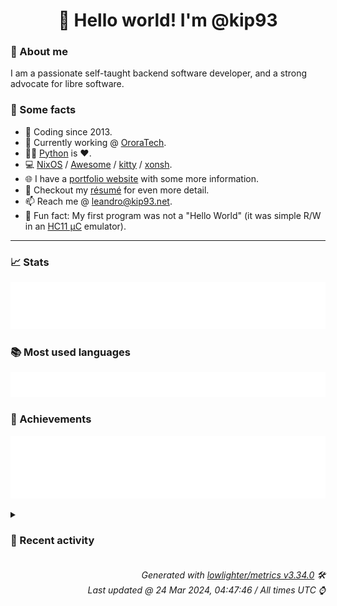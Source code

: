 <!-- README template, populated using this action:
     https://github.com/kip93/kip93/blob/main/.github/workflows/readme.yml. -->

<h1 align="center">👋 Hello world! I'm @kip93</h1> <!-- LOGIN => username -->

### 👤 About me

I am a passionate self-taught backend software developer, and a strong advocate for libre software.


### 💬 Some facts

* 📅 Coding since 2013.
* 💼 Currently working @ [OroraTech](https://ororatech.com/).
* 👨‍💻 [Python](https://github.com/search?q=user%3Akip93&l=python) is ❤️. <!-- LOGIN => username -->
* 💻 [NixOS](https://github.com/NixOS/) /
     [Awesome](https://github.com/awesomeWM/) /
     [kitty](https://github.com/kovidgoyal/kitty/) /
     [xonsh](https://github.com/xonsh/).
* 🌐 I have a [portfolio website](https://kip93.net/) with some more information.
* 📝 Checkout my [résumé](https://kip93.net/resume/) for even more detail.
* 📫 Reach me @ [leandro@kip93.net](mailto:leandro@kip93.net).
* 🎲 Fun fact: My first program was not a "Hello World" (it was simple R/W in an [HC11 µC](https://en.wikipedia.org/wiki/68HC11) emulator).


-----------------------------------------------------------------------------------------------------------------------


### 📈 Stats

![](./stats.svg)


### 📚 Most used languages <!-- by percentage, in decreasing order -->

![](./languages.svg)


### 🏅 Achievements

![](./achievements.svg)


<details> <!-- Last activity -->
<!-- Almost verbatim copy of https://github.com/lowlighter/metrics/blob/latest/source/templates/markdown/partials/activity.ejs, but restructured to be foldable. -->
<summary><h3>📰 Recent activity</h3></summary>

* ➡️ Pushed 1 commit in [kip93/cp437-tools](https://github.com/kip93/cp437-tools) on branch `main`
  * [#c6a96a2](https://github.com/kip93/cp437-tools/commit/c6a96a2) Add overlay
  * *On 24 Mar 2024, 00:08:02*
* ⏺️ Created new tag v0.2.0 in [kip93/cp437-tools](https://github.com/kip93/cp437-tools)
  * *On 23 Mar 2024, 23:53:10*
* ⏺️ Created new tag v0.1.0 in [kip93/cp437-tools](https://github.com/kip93/cp437-tools)
  * *On 23 Mar 2024, 23:52:59*
* ➡️ Pushed 2 commits in [kip93/cp437-tools](https://github.com/kip93/cp437-tools) on branch `main`
  * [#995065c](https://github.com/kip93/cp437-tools/commit/995065c) Release 0.2.0
  * [#d9f6009](https://github.com/kip93/cp437-tools/commit/d9f6009) Add a lot of proper documentation
  * *On 23 Mar 2024, 23:49:21*
</details>


<h6 align="right"><em>
    Generated with <a href="https://github.com/lowlighter/metrics/tree/latest/">lowlighter/metrics v3.34.0</a> 🛠️<br> <!-- VERSION => MAJOR.minor.patch -->
    Last updated @ 24 Mar 2024, 04:47:46 / All times UTC ⌚ <!-- meta.generated => DD/MM/YYYY, hh:mm -->
</em></h6>
